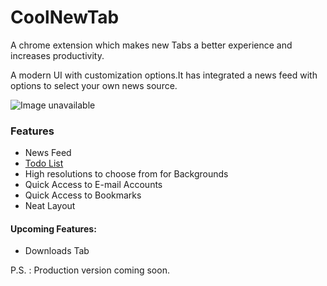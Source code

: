 # CoolNewTab


A chrome extension which makes new Tabs a better experience and increases productivity.

A modern UI with customization options.It has integrated a news feed with options to select your own news source.


![Image unavailable](https://github.com/rasikraj01/CoolNewTab/blob/master/assets/img/Screen%20Shot%202017-11-03%20at%209.23.54%20PM-min.png?raw=true)

### Features

* News Feed
* <a href="https://github.com/rasikraj01/CoolNewTab/blob/master/assets/img/ezgif-4-f655af0dff.gif">Todo List</a>
* High resolutions to choose from for  Backgrounds
* Quick Access to E-mail Accounts
* Quick Access to Bookmarks
* Neat Layout

#### Upcoming Features:

* Downloads Tab

P.S. : Production version coming soon.
